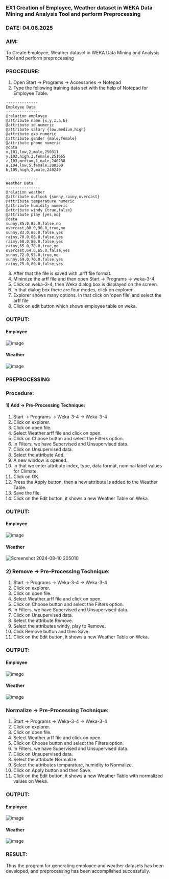 ### EX1 Creation of Employee, Weather dataset in WEKA Data Mining and Analysis Tool and perform Preprocessing

### DATE: 04.06.2025

### AIM: 
  To Create Employee, Weather dataset in WEKA Data Mining and Analysis Tool and perform preprocessing

### PROCEDURE: 
1) Open Start -> Programs -> Accessories -> Notepad
2) Type the following training data set with the help of Notepad for Employee Table.

```
--------------
Employee Data
---------------
@relation employee
@attribute name {x,y,z,a,b}
@attribute id numeric
@attribute salary {low,medium,high}
@attribute exp numeric
@attribute gender {male,female}
@attribute phone numeric
@data
x,101,low,2,male,250311
y,102,high,3,female,251665
z,103,medium,1,male,240238
a,104,low,5,female,200200
b,105,high,2,male,240240

--------------
Weather Data
---------------
@relation weather
@attribute outlook {sunny,rainy,overcast}
@attribute temparature numeric
@attribute humidity numeric
@attribute windy {true,false}
@attribute play {yes,no}
@data
sunny,85.0,85.0,false,no
overcast,80.0,90.0,true,no
sunny,83.0,86.0,false,yes
rainy,70.0,86.0,false,yes
rainy,68.0,80.0,false,yes
rainy,65.0,70.0,true,no
overcast,64.0,65.0,false,yes
sunny,72.0,95.0,true,no
sunny,69.0,70.0,false,yes
rainy,75.0,80.0,false,yes
```
3) After that the file is saved with .arff file format.
4) Minimize the arff file and then open Start -> Programs -> weka-3-4.
5) Click on weka-3-4, then Weka dialog box is displayed on the screen.
6) In that dialog box there are four modes, click on explorer.
7) Explorer shows many options. In that click on ‘open file’ and select the arff file
8) Click on edit button which shows employee table on weka.


### OUTPUT:

#### Employee
![image](https://github.com/user-attachments/assets/993d9a6b-73b1-4aba-8236-c0a5047aeb4c)

#### Weather
![image](https://github.com/user-attachments/assets/bb8994ff-2f08-491e-a3cb-c4d165e4e35d)


### PREPROCESSING
### Procedure:
#### 1) Add -> Pre-Processing Technique:
1) Start -> Programs -> Weka-3-4 -> Weka-3-4
2) Click on explorer.
3) Click on open file.
4) Select Weather.arff file and click on open.
5) Click on Choose button and select the Filters option.
6) In Filters, we have Supervised and Unsupervised data.
7) Click on Unsupervised data.
8) Select the attribute Add.
9) A new window is opened.
10) In that we enter attribute index, type, data format, nominal label values for Climate.
11) Click on OK.
12) Press the Apply button, then a new attribute is added to the Weather Table.
13) Save the file.
14) Click on the Edit button, it shows a new Weather Table on Weka.


### OUTPUT:

#### Employee
![image](https://github.com/user-attachments/assets/e9fcc737-5a6e-4b1c-857b-fb542b43f615)

#### Weather
![Screenshot 2024-08-10 205010](https://github.com/user-attachments/assets/6eb50fe6-70a3-4ab5-a67f-a15bb480cc67)



### 2) Remove -> Pre-Processing Technique:

1) Start -> Programs -> Weka-3-4 -> Weka-3-4
2) Click on explorer.
3) Click on open file.
4) Select Weather.arff file and click on open.
5) Click on Choose button and select the Filters option.
6) In Filters, we have Supervised and Unsupervised data.
7) Click on Unsupervised data.
8) Select the attribute Remove.
9) Select the attributes windy, play to Remove.
10) Click Remove button and then Save.
11) Click on the Edit button, it shows a new Weather Table on Weka.

### OUTPUT:

#### Employee
![image](https://github.com/user-attachments/assets/02ffc9e6-6665-4c45-b71a-7d4c4493b20a)


#### Weather
![image](https://github.com/user-attachments/assets/9dbe047b-34b3-4e33-836a-e5227cd62891)



### Normalize -> Pre-Processing Technique:

1) Start -> Programs -> Weka-3-4 -> Weka-3-4
2) Click on explorer.
3) Click on open file.
4) Select Weather.arff file and click on open.
5) Click on Choose button and select the Filters option.
6) In Filters, we have Supervised and Unsupervised data.
7) Click on Unsupervised data.
8) Select the attribute Normalize.
9) Select the attributes temparature, humidity to Normalize.
10) Click on Apply button and then Save.
11) Click on the Edit button, it shows a new Weather Table with normalized values on Weka.

### OUTPUT:

#### Employee
![image](https://github.com/user-attachments/assets/7d2b7e28-4911-4832-bfec-1bcdc4246137)

#### Weather
![image](https://github.com/user-attachments/assets/8b94f2a5-7645-42d0-90c2-ce31540cbcea)


### RESULT: 
  Thus the program for generating employee and weather datasets has been developed, and preprocessing has been accomplished successfully.
